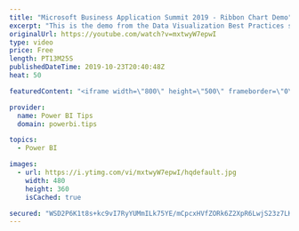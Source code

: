 ```yaml
---
title: "Microsoft Business Application Summit 2019 - Ribbon Chart Demo"
excerpt: "This is the demo from the Data Visualization Best Practices session BRK 3023 from the Microsoft Business Application Summit"
originalUrl: https://youtube.com/watch?v=mxtwyW7epwI
type: video
price: Free
length: PT13M25S
publishedDateTime: 2019-10-23T20:40:48Z
heat: 50

featuredContent: "<iframe width=\"800\" height=\"500\" frameborder=\"0\" src=\"https://www.youtube.com/embed/mxtwyW7epwI\" allow=\"accelerometer; autoplay; encrypted-media; gyroscope; picture-in-picture\" allowfullscreen></iframe>"

provider:
  name: Power BI Tips
  domain: powerbi.tips

topics:
  - Power BI

images:
  - url: https://i.ytimg.com/vi/mxtwyW7epwI/hqdefault.jpg
    width: 480
    height: 360
    isCached: true

secured: "WSD2P6K1t8s+kc9vI7RyYUMmILk75YE/mCpcxHVfZORk6Z2XpR6LwjS23z7LK+jMHHVWF3ufzGMlPu00oQ9OSQqx3Fh04Yh4Xsmi7NFC6Rlqz3AAX70kmwkRfq43Wz1+dJog08FGdfFJD4Fv072jiSY3uwJm+D/XOeNtJejHvDi4r2JwiLAUTz9hRe3fay6lrbxyMpadjBlzVEanB+nof1j+ZK+3CvMgiInWxW+wmQD9WAs3DJ5aPQu7cWYgKosFQLj88oaLBBB0q6FgAk8hvrldwGtZGejJtv2J/01B2/D99d6TCczoU1M4pa03Ai9n1DH/MYo5sWsHiQTkPmOd5qZAJ8OtHCQca4PxBB9pN/iRFoWwW/tTlziqXSw6uoSlfW169qvn+Y3iWinj0Oq3qX3M1z2dKIskbayfv72Y+WU=;IFmU7WVRLcDCfOKh8Ybkdg=="
---
```


